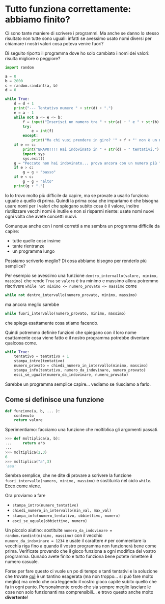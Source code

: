 # Tutto funziona correttamente: abbiamo finito?

Ci sono tante maniere di scrivere i programmi. Ma anche se danno lo stesso risultato non tutte sono uguali: infatti se 
avessimo usato nomi diversi per chiamare i nostri valori cosa poteva venire fuori? 

Di seguito riporto il programma dove ho solo cambiato i nomi dei valori: risulta migliore o peggiore?

```python
import random

a = 0
b = 2000
c = random.randint(a, b)
d = 0

while True:
    d = d + 1
    print("--- Tentativo numero " + str(d) + ".")
    e = a - 1
    while not a <= e <= b:
        f = input("Inserisci un numero tra " + str(a) + " e " + str(b) + ":")
        try:
            e = int(f)
        except:
            print("Ma chi vuoi prendere in giro? '" + f + "' non è un numero!")
    if e == c:
        print("BRAVO!!!! Hai indovinato in " + str(d) + " tentativi.")
        import sys
        sys.exit()
    g = "Peccato non hai indovinato... prova ancora con un numero più "
    if e > c:
        g = g + "basso"
    if e < c:
        g = g + "alto"
    print(g + ".")
```

Io lo trovo molto più difficile da capire, ma se provate a usarlo funziona uguale a quello di prima. Quindi la prima 
cosa che impariamo è che bisogna usare nomi per i valori che spiegano subito cosa è il valore, inoltre riutilizzare
vecchi nomi è inutile e non si risparmi niente: usate nomi nuovi ogni volta che avete concetti nuovi.

Comunque anche con i nomi corretti a me sembra un programma difficile da capire: 

* tutte quelle cose insime
* tante rientranze
* un programma lungo

Possiamo scriverlo meglio? Di cosa abbiamo bisogno per renderlo più semplice?

Per esempio se avessimo una funzione `dentro_intervallo(valore, minimo, massimo)` che rende `True` se `valore` è tra
minimo e massimo allora potremmo riscrivere `while not minimo <= numero_provato <= massimo` come

```python
while not dentro_intervallo(numero_provato, minimo, massimo)
```

ma ancora meglio sarebbe

```python
while fuori_intervallo(numero_provato, minimo, massimo)
```

che spiega esattamente cosa stiamo facendo.

Quindi potremmo definire funzioni che spiegano con il loro nome esattamente cosa viene fatto e il nostro programma 
potrebbe diventare qualcosa come.

```python
while True:
    tentativo = tentativo + 1
    stampa_intro(tentativo)
    numero_provato = chiedi_numero_in_intervallo(minimo, massimo)
    stampa_info(tentativo, numero_da_indovinare, numero_provato)
    esci_se_uguale(numero_da_indovinare, numero_provato)
```

Sarebbe un programma semplice capire... vediamo se riusciamo a farlo.

## Come si definisce una funzione

```python
def funzione(a, b, ... ):
    contenuto
    return valore
```

Sperimentiamo: facciamo una funzione che moltiblica gli argomenti passati. 

```python
>>> def moltiplica(a, b):
...     return a*b
... 
>>> moltiplica(2,3)
6
>>> moltiplica("a",3)
'aaa'
```

Sembra semplice, che ne dite di provare a scrivere la funzione `fuori_intervallo(numero, minimo, massimo)` e sostituirla
nel ciclo `while`. [Ecco come viene](refact_0.py).

Ora proviamo a fare 

* `stampa_intro(numero_tentativo)`
* `chiedi_numero_in_intervallo(min_val, max_val)`
* `stampa_info(numero_tentativo, obbiettivo, numero)`
* `esci_se_uguale(obbiettivo, numero)`

Un piccolo aiutino: sostituite `numero_da_indovinare = random.randint(minimo, massimo)` con il vecchio  
`numero_da_indovinare = 1234` e usate il carattere `#` per commentare la vecchia riga fino a quando il vostro programma 
non funzionerà bene come prima. Verificate provando che il gioco funziona a ogni modifica del vostro programma. Qunado
avete finito e tutto funziona bene potete rimettere il numero casuale.

Forse per fare questo ci vuole un po di tempo e tanti tentativi e la soluzione che trovate [quì](finale.py)
è un tantino esagerata (ma non troppo... si può fare molto meglio) ma credo che ora leggendo il vostro gioco capite 
subito quello che fa in ogni punto. Personalmente credo che sia sempre meglio lasciare le cose non solo funzionanti ma 
comprensibili... e trovo questo anche molto **divertente**!

